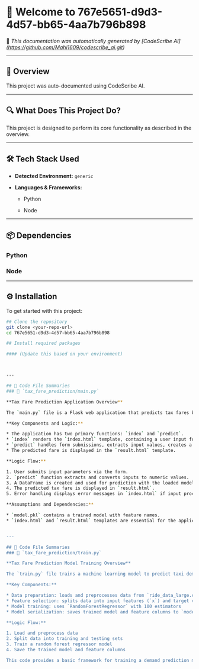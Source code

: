# 👋 Welcome to 767e5651-d9d3-4d57-bb65-4aa7b796b898

📄 *This documentation was automatically generated by [CodeScribe AI] (https://github.com/Mahi1609/codescribe_ai.git)*

---

## 🧠 Overview

This project was auto-documented using CodeScribe AI.

---

## 🔍 What Does This Project Do?

This project is designed to perform its core functionality as described in the overview.


---

## 🛠 Tech Stack Used

- **Detected Environment:** `generic`
- **Languages & Frameworks:**

  - Python

  - Node


---

## 📦 Dependencies



### Python



### Node



---

## ⚙️ Installation

To get started with this project:

```bash
## Clone the repository
git clone <your-repo-url>
cd 767e5651-d9d3-4d57-bb65-4aa7b796b898

## Install required packages

#### (Update this based on your environment)



---

## 🧩 Code File Summaries
### 📄 `tax_fare_prediction/main.py`

**Tax Fare Prediction Application Overview**

The `main.py` file is a Flask web application that predicts tax fares based on user input parameters. It utilizes a pre-trained machine learning model loaded from `model.pkl` to make predictions.

**Key Components and Logic:**

* The application has two primary functions: `index` and `predict`.
* `index` renders the `index.html` template, containing a user input form.
* `predict` handles form submissions, extracts input values, creates a Pandas DataFrame, and uses the loaded model to predict the tax fare.
* The predicted fare is displayed in the `result.html` template.

**Logic Flow:**

1. User submits input parameters via the form.
2. `predict` function extracts and converts inputs to numeric values.
3. A DataFrame is created and used for prediction with the loaded model.
4. The predicted tax fare is displayed in `result.html`.
5. Error handling displays error messages in `index.html` if input processing fails.

**Assumptions and Dependencies:**

* `model.pkl` contains a trained model with feature names.
* `index.html` and `result.html` templates are essential for the application's functionality.


---

## 🧩 Code File Summaries
### 📄 `tax_fare_prediction/train.py`

**Tax Fare Prediction Model Training Overview**

The `train.py` file trains a machine learning model to predict taxi demand based on historical ride data. 

**Key Components:**

* Data preparation: loads and preprocesses data from `ride_data_large.csv`
* Feature selection: splits data into input features (`x`) and target variable (`y`)
* Model training: uses `RandomForestRegressor` with 100 estimators
* Model serialization: saves trained model and feature columns to `model.pkl` using Pickle

**Logic Flow:**

1. Load and preprocess data
2. Split data into training and testing sets
3. Train a random forest regressor model
4. Save the trained model and feature columns

This code provides a basic framework for training a demand prediction model, serving as a starting point for further refinement and optimization.

